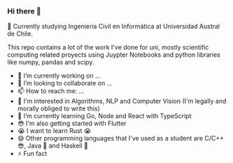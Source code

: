 ### Hi there 👋

🏫 Currently studying Ingeniería Civil en Informática at Universidad Austral de Chile.

This repo contains a lot of the work I've done for uni, mostly scientific computing related proyects using Juypter Notebooks and python libraries like numpy, pandas and scipy.

- 🔭 I’m currently working on ...
- 👯 I’m looking to collaborate on ...
- 📫 How to reach me: ...
- 🤔 I'm interested in Algorithms, NLP and Computer Vision (I'm legally and morally obliged to write this)
- 🌱 I’m currently learning Go, Node and React with TypeScript
- 😳 I'm also getting started with Flutter
- 😭 I want to learn Rust 😭
- 😄 Other programming languages that I've used as a student are C/C++ 😎, Java 😬 and Haskell 👀
- ⚡ Fun fact
